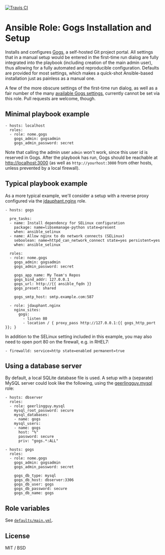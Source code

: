 [![Travis CI](https://travis-ci.org/nome/ansible-role-gogs.png)](https://travis-ci.org/nome/ansible-role-gogs)

Ansible Role: Gogs Installation and Setup
=========================================

Installs and configures [Gogs](https://gogs.io), a self-hosted Git project
portal. All settings that in a manual setup would be entered in the first-time
run dialog are fully integrated into the playbook (including creation of the
main admin user), thus allowing for a fully automated and reproducible
configuration. Defaults are provided for most settings, which makes a
quick-shot Ansible-based installation just as painless as a manual one.

A few of the more obscure settings of the first-time run dialog, as well as a
fair number of the many [available Gogs
settings](https://gogs.io/docs/advanced/configuration_cheat_sheet), currently
cannot be set via this role. Pull requests are welcome, though.


Minimal playbook example
------------------------

    - hosts: localhost
      roles:
      - role: nome.gogs
        gogs_admin: gogsadmin
        gogs_admin_password: secret

Note that calling the admin user `admin` won't work, since this user id is
reserved in Gogs. After the playbook has run, Gogs should be reachable at
<http://localhost:3000> (as well as `http://yourhost:3000` from other hosts,
unless prevented by a local firewall).


Typical playbook example
------------------------

As a more typical example, we'll consider a setup with a reverse proxy
configured via the
[jdauphant.nginx](https://galaxy.ansible.com/jdauphant/nginx/) role.

    - hosts: gogs

      pre_tasks:
      - name: Install dependency for SELinux configuration
        package: name=libsemanage-python state=present
        when: ansible_selinux
      - name: Allow nginx to do network connects (SELinux)
        seboolean: name=httpd_can_network_connect state=yes persistent=yes
        when: ansible_selinux

      roles:
      - role: nome.gogs
        gogs_admin: gogsadmin
        gogs_admin_password: secret

        gogs_app_name: My Team's Repos
        gogs_bind_addr: 127.0.0.1
        gogs_url: http://{{ ansible_fqdn }}
        gogs_preset: shared

        gogs_smtp_host: smtp.example.com:587

      - role: jdauphant.nginx
        nginx_sites:
          gogs:
            - listen 80
            - location / { proxy_pass http://127.0.0.1:{{ gogs_http_port }}; }

In addition to the SELinux setting included in this example, you may also need
to open port 80 on the firewall, e.g. in RHEL7:

    - firewalld: service=http state=enabled permanent=true


Using a database server
-----------------------

By default, a local SQLite database file is used. A setup with a (separate)
MySQL server could look like the following, using the
[geerlingguy.mysql](https://galaxy.ansible.com/geerlingguy/mysql/) role:

    - hosts: dbserver
      roles:
      - role: geerlingguy.mysql
        mysql_root_password: secure
        mysql_databases:
        - name: gogs
        mysql_users:
        - name: gogs
          host: "%"
          password: secure
          priv: "gogs.*:ALL"

    - hosts: gogs
      roles:
      - role: nome.gogs
        gogs_admin: gogsadmin
        gogs_admin_password: secret

        gogs_db_type: mysql
        gogs_db_host: dbserver:3306
        gogs_db_user: gogs
        gogs_db_password: secure
        gogs_db_name: gogs


Role variables
--------------

See [`defaults/main.yml`](defaults/main.yml).

License
-------
MIT / BSD
